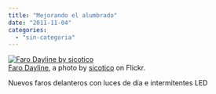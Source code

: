 ```yaml
---
title: "Mejorando el alumbrado"
date: "2011-11-04"
categories: 
  - "sin-categoria"
---
```


[![Faro Dayline by sicotico](images/6308612186_b7a7b82143.jpg)](https://www.flickr.com/photos/12949201@N08/6308612186/ "Faro Dayline")  
[Faro Dayline](https://www.flickr.com/photos/12949201@N08/6308612186/), a photo by [sicotico](https://www.flickr.com/photos/12949201@N08/) on Flickr.

Nuevos faros delanteros con luces de día e intermitentes LED
